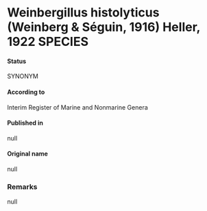 Weinbergillus histolyticus (Weinberg & Séguin, 1916) Heller, 1922 SPECIES
=======

#### Status
SYNONYM

#### According to
Interim Register of Marine and Nonmarine Genera

#### Published in
null

#### Original name
null

### Remarks
null